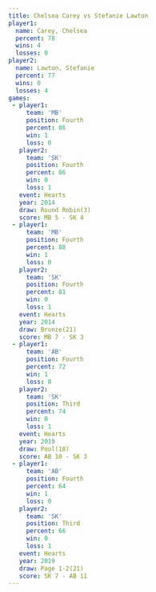 ```yaml
---
title: Chelsea Carey vs Stefanie Lawton
player1:                
  name: Carey, Chelsea  
  percent: 78           
  wins: 4               
  losses: 0             
player2:                
  name: Lawton, Stefanie
  percent: 77           
  wins: 0               
  losses: 4             
games:
 - player1:          
     team: 'MB'      
     position: Fourth
     percent: 86     
     win: 1          
     loss: 0         
   player2:          
     team: 'SK'      
     position: Fourth
     percent: 86     
     win: 0          
     loss: 1         
   event: Hearts       
   year: 2014          
   draw: Round Robin(3)
   score: MB 5 - SK 4  
 - player1:          
     team: 'MB'      
     position: Fourth
     percent: 88     
     win: 1          
     loss: 0         
   player2:          
     team: 'SK'      
     position: Fourth
     percent: 81     
     win: 0          
     loss: 1         
   event: Hearts     
   year: 2014        
   draw: Bronze(21)  
   score: MB 7 - SK 3
 - player1:          
     team: 'AB'      
     position: Fourth
     percent: 72     
     win: 1          
     loss: 0         
   player2:         
     team: 'SK'     
     position: Third
     percent: 74    
     win: 0         
     loss: 1        
   event: Hearts      
   year: 2019         
   draw: Pool(18)     
   score: AB 10 - SK 3
 - player1:          
     team: 'AB'      
     position: Fourth
     percent: 64     
     win: 1          
     loss: 0         
   player2:         
     team: 'SK'     
     position: Third
     percent: 66    
     win: 0         
     loss: 1        
   event: Hearts      
   year: 2019         
   draw: Page 1-2(21) 
   score: SK 7 - AB 11
---
```

